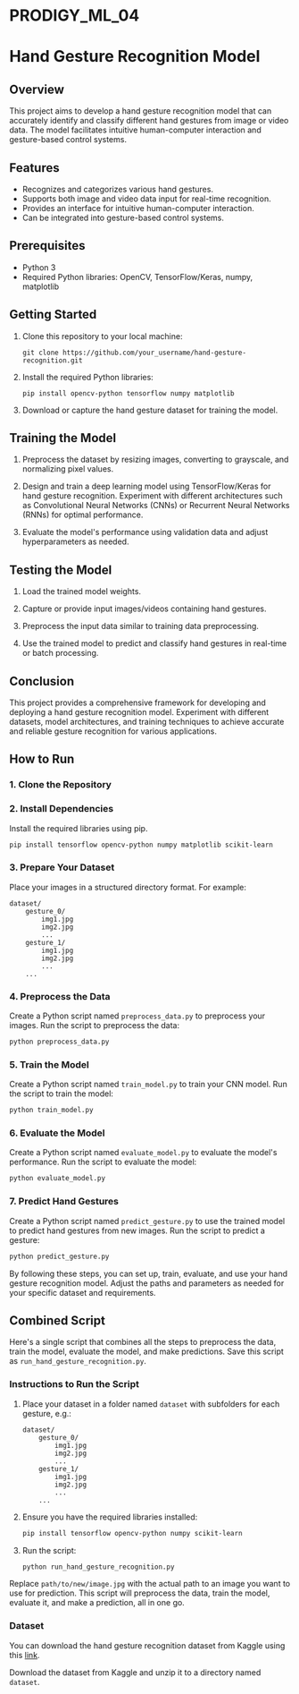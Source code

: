 # PRODIGY_ML_04

# Hand Gesture Recognition Model

## Overview

This project aims to develop a hand gesture recognition model that can accurately identify and classify different hand gestures from image or video data. The model facilitates intuitive human-computer interaction and gesture-based control systems.

## Features

- Recognizes and categorizes various hand gestures.
- Supports both image and video data input for real-time recognition.
- Provides an interface for intuitive human-computer interaction.
- Can be integrated into gesture-based control systems.

## Prerequisites

- Python 3
- Required Python libraries: OpenCV, TensorFlow/Keras, numpy, matplotlib

## Getting Started

1. Clone this repository to your local machine:
   ```
   git clone https://github.com/your_username/hand-gesture-recognition.git
   ```

2. Install the required Python libraries:
   ```
   pip install opencv-python tensorflow numpy matplotlib
   ```

3. Download or capture the hand gesture dataset for training the model.

## Training the Model

1. Preprocess the dataset by resizing images, converting to grayscale, and normalizing pixel values.

2. Design and train a deep learning model using TensorFlow/Keras for hand gesture recognition. Experiment with different architectures such as Convolutional Neural Networks (CNNs) or Recurrent Neural Networks (RNNs) for optimal performance.

3. Evaluate the model's performance using validation data and adjust hyperparameters as needed.

## Testing the Model

1. Load the trained model weights.

2. Capture or provide input images/videos containing hand gestures.

3. Preprocess the input data similar to training data preprocessing.

4. Use the trained model to predict and classify hand gestures in real-time or batch processing.

## Conclusion

This project provides a comprehensive framework for developing and deploying a hand gesture recognition model. Experiment with different datasets, model architectures, and training techniques to achieve accurate and reliable gesture recognition for various applications.

## How to Run

### 1. Clone the Repository

### 2. Install Dependencies

Install the required libraries using pip.
```bash
pip install tensorflow opencv-python numpy matplotlib scikit-learn
```

### 3. Prepare Your Dataset

Place your images in a structured directory format. For example:
```
dataset/
    gesture_0/
        img1.jpg
        img2.jpg
        ...
    gesture_1/
        img1.jpg
        img2.jpg
        ...
    ...
```

### 4. Preprocess the Data

Create a Python script named `preprocess_data.py` to preprocess your images. Run the script to preprocess the data:
```bash
python preprocess_data.py
```

### 5. Train the Model

Create a Python script named `train_model.py` to train your CNN model. Run the script to train the model:
```bash
python train_model.py
```

### 6. Evaluate the Model

Create a Python script named `evaluate_model.py` to evaluate the model's performance. Run the script to evaluate the model:
```bash
python evaluate_model.py
```

### 7. Predict Hand Gestures

Create a Python script named `predict_gesture.py` to use the trained model to predict hand gestures from new images. Run the script to predict a gesture:
```bash
python predict_gesture.py
```

By following these steps, you can set up, train, evaluate, and use your hand gesture recognition model. Adjust the paths and parameters as needed for your specific dataset and requirements.

## Combined Script

Here's a single script that combines all the steps to preprocess the data, train the model, evaluate the model, and make predictions. Save this script as `run_hand_gesture_recognition.py`.

### Instructions to Run the Script

1. Place your dataset in a folder named `dataset` with subfolders for each gesture, e.g.:
    ```
    dataset/
        gesture_0/
            img1.jpg
            img2.jpg
            ...
        gesture_1/
            img1.jpg
            img2.jpg
            ...
        ...
    ```

2. Ensure you have the required libraries installed:
    ```bash
    pip install tensorflow opencv-python numpy scikit-learn
    ```

3. Run the script:
    ```bash
    python run_hand_gesture_recognition.py
    ```

Replace `path/to/new/image.jpg` with the actual path to an image you want to use for prediction. This script will preprocess the data, train the model, evaluate it, and make a prediction, all in one go.

### Dataset

You can download the hand gesture recognition dataset from Kaggle using this [link](https://www.kaggle.com/datasets/gti-upm/leapgestrecog/code).

Download the dataset from Kaggle and unzip it to a directory named `dataset`.
